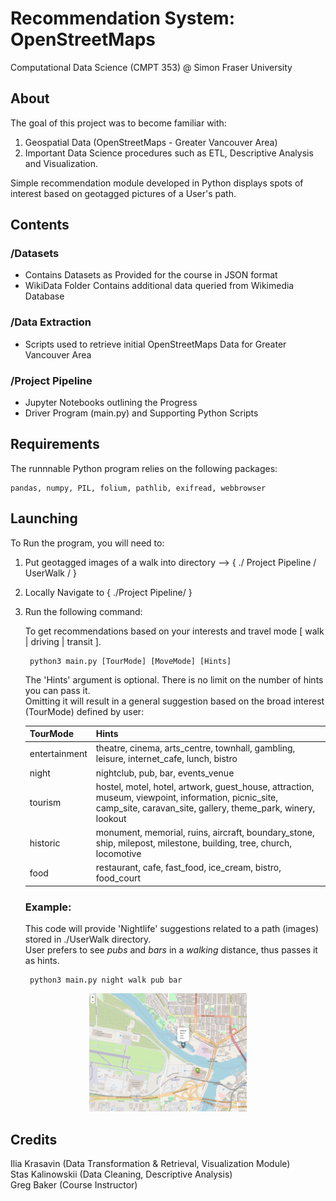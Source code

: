 # Recommendation System: OpenStreetMaps
Computational Data Science (CMPT 353) @ Simon Fraser University<br>

## About

The goal of this project was to become familiar with:<br>
1) Geospatial Data (OpenStreetMaps - Greater Vancouver Area)
2) Important Data Science procedures such as ETL, Descriptive Analysis and Visualization.<br>

Simple recommendation module developed in Python displays spots of interest based on geotagged pictures of a User's path.

## Contents

### /Datasets<br>
- Contains Datasets as Provided for the course in JSON format<br>
- WikiData Folder Contains additional data queried from Wikimedia Database<br>

### /Data Extraction<br>
- Scripts used to retrieve initial OpenStreetMaps Data for Greater Vancouver Area<br>

### /Project Pipeline<br>
- Jupyter Notebooks outlining the Progress
- Driver Program (main.py) and Supporting Python Scripts

## Requirements

The runnnable Python program relies on the following packages:

    pandas, numpy, PIL, folium, pathlib, exifread, webbrowser

## Launching
To Run the program, you will need to:
1. Put geotagged images of a walk into directory --> { ./ Project Pipeline / UserWalk / }

2. Locally Navigate to { ./Project Pipeline/ } 

3. Run the following command:

    To get recommendations based on your interests and travel mode [ walk | driving | transit ]. 
    
        python3 main.py [TourMode] [MoveMode] [Hints]
    The 'Hints' argument is optional. There is no limit on the number of hints you can pass it.<br> Omitting it will result in a general suggestion based on the broad interest (TourMode) defined by user:

    
    | TourMоde | Hints |
    | ------ | ------ |
    | entertainment | theatre, cinema, arts_centre, townhall, gambling, leisure, internet_cafe, lunch, bistro |
    | night | nightclub, pub, bar, events_venue |
    | tourism | hostel, motel, hotel, artwork, guest_house, attraction, museum, viewpoint, information, picnic_site, camp_site, caravan_site, gallery, theme_park, winery, lookout |
    | historic | monument, memorial, ruins, aircraft, boundary_stone, ship, milepost, milestone, building, tree, church, locomotive |
    | food | restaurant, cafe, fast_food, ice_cream, bistro, food_court |


    
    ### Example:
    This code will provide 'Nightlife' suggestions related to a path (images) stored in ./UserWalk directory.<br>
    User prefers to see _pubs_ and _bars_ in a _walking_ distance, thus passes it as hints.
    
        python3 main.py night walk pub bar
        
<p align="center">
  <img width="50%" height="50%" src="https://raw.githubusercontent.com/ilyakrasavin/OSM-Greater-Vancouver/master/sample_screen.png">
</p>

## Credits
Ilia Krasavin (Data Transformation & Retrieval, Visualization Module)<br>
Stas Kalinowskii (Data Cleaning, Descriptive Analysis)<br>
Greg Baker (Course Instructor)
